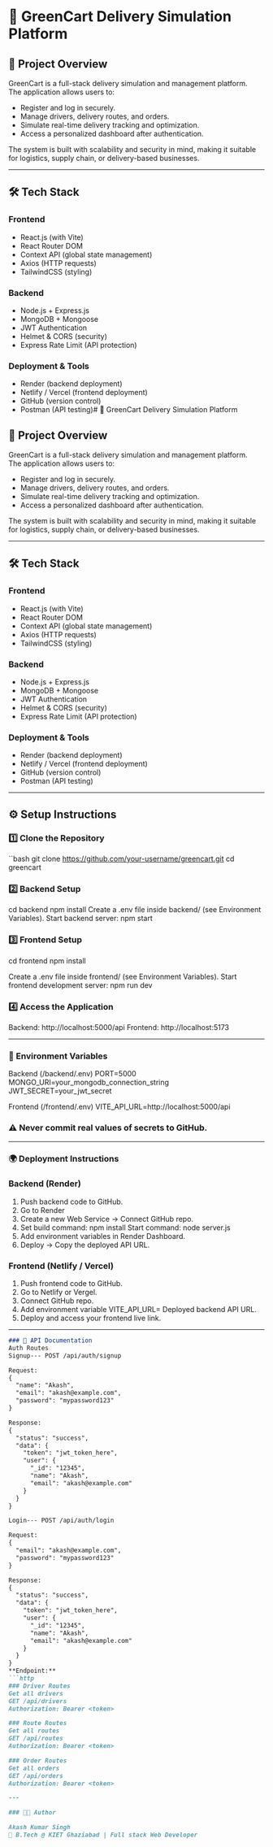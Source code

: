 # 🚀 GreenCart Delivery Simulation Platform

## 📌 Project Overview
GreenCart is a full-stack delivery simulation and management platform.  
The application allows users to:
- Register and log in securely.
- Manage drivers, delivery routes, and orders.
- Simulate real-time delivery tracking and optimization.
- Access a personalized dashboard after authentication.

The system is built with scalability and security in mind, making it suitable for logistics, supply chain, or delivery-based businesses.

---

## 🛠️ Tech Stack

### **Frontend**
- React.js (with Vite)
- React Router DOM
- Context API (global state management)
- Axios (HTTP requests)
- TailwindCSS (styling)

### **Backend**
- Node.js + Express.js
- MongoDB + Mongoose
- JWT Authentication
- Helmet & CORS (security)
- Express Rate Limit (API protection)

### **Deployment & Tools**
- Render (backend deployment)
- Netlify / Vercel (frontend deployment)
- GitHub (version control)
- Postman (API testing)# 🚀 GreenCart Delivery Simulation Platform

## 📌 Project Overview
GreenCart is a full-stack delivery simulation and management platform.  
The application allows users to:
- Register and log in securely.
- Manage drivers, delivery routes, and orders.
- Simulate real-time delivery tracking and optimization.
- Access a personalized dashboard after authentication.

The system is built with scalability and security in mind, making it suitable for logistics, supply chain, or delivery-based businesses.

---

## 🛠️ Tech Stack

### **Frontend**
- React.js (with Vite)
- React Router DOM
- Context API (global state management)
- Axios (HTTP requests)
- TailwindCSS (styling)

### **Backend**
- Node.js + Express.js
- MongoDB + Mongoose
- JWT Authentication
- Helmet & CORS (security)
- Express Rate Limit (API protection)

### **Deployment & Tools**
- Render (backend deployment)
- Netlify / Vercel (frontend deployment)
- GitHub (version control)
- Postman (API testing)

---

## ⚙️ Setup Instructions

### 1️⃣ Clone the Repository
``bash
git clone https://github.com/your-username/greencart.git
cd greencart

### 2️⃣ Backend Setup
cd backend
npm install
Create a .env file inside backend/ (see Environment Variables).
Start backend server:
npm start

### 3️⃣ Frontend Setup
cd frontend
npm install

Create a .env file inside frontend/ (see Environment Variables).
Start frontend development server:
npm run dev

### 4️⃣ Access the Application
Backend: http://localhost:5000/api
Frontend: http://localhost:5173

---

### 🔑 Environment Variables
Backend (/backend/.env)
PORT=5000
MONGO_URI=your_mongodb_connection_string
JWT_SECRET=your_jwt_secret

Frontend (/frontend/.env)
VITE_API_URL=http://localhost:5000/api

### ⚠️ Never commit real values of secrets to GitHub.

---

### 🌍 Deployment Instructions
### Backend (Render)
1. Push backend code to GitHub.
2. Go to Render
3. Create a new Web Service -> Connect GitHub repo.
4. Set build command: npm install
   Start command: node server.js
5. Add environment variables in Render Dashboard.
6. Deploy -> Copy the deployed API URL.


### Frontend (Netlify / Vercel)
1. Push frontend code to GitHub.
2. Go to Netlify or Vergel.
3. Connect GitHub repo.
4. Add environment variable VITE_API_URL= Deployed backend API URL.
5. Deploy and access your frontend live link.

---
```markdown
### 📖 API Documentation
Auth Routes
Signup--- POST /api/auth/signup

Request:
{
  "name": "Akash",
  "email": "akash@example.com",
  "password": "mypassword123"
}

Response:
{
  "status": "success",
  "data": {
    "token": "jwt_token_here",
    "user": {
      "_id": "12345",
      "name": "Akash",
      "email": "akash@example.com"
    }
  }
}

Login--- POST /api/auth/login

Request:
{
  "email": "akash@example.com",
  "password": "mypassword123"
}

Response:
{
  "status": "success",
  "data": {
    "token": "jwt_token_here",
    "user": {
      "_id": "12345",
      "name": "Akash",
      "email": "akash@example.com"
    }
  }
}
**Endpoint:**
```http  
### Driver Routes
Get all drivers
GET /api/drivers
Authorization: Bearer <token>

### Route Routes
Get all routes
GET /api/routes
Authorization: Bearer <token>

### Order Routes
Get all orders
GET /api/orders
Authorization: Bearer <token>

---

### 👨‍💻 Author

Akash Kumar Singh
📍 B.Tech @ KIET Ghaziabad | Full stack Web Developer

